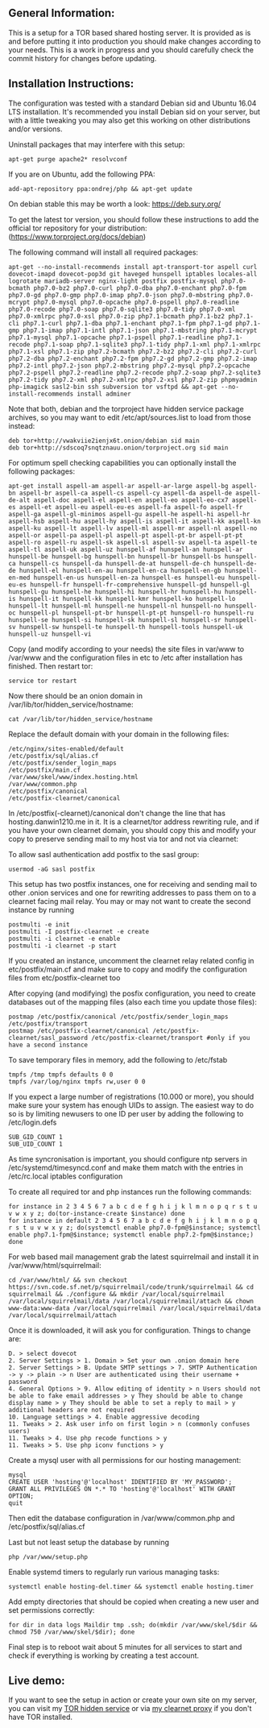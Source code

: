 General Information:
--------------------

This is a setup for a TOR based shared hosting server. It is provided as is and before putting it into production you should make changes according to your needs. This is a work in progress and you should carefully check the commit history for changes before updating.

Installation Instructions:
--------------------------

The configuration was tested with a standard Debian sid and Ubuntu 16.04 LTS installation. It's recommended you install Debian sid on your server, but with a little tweaking you may also get this working on other distributions and/or versions.

Uninstall packages that may interfere with this setup:
```
apt-get purge apache2* resolvconf
```

If you are on Ubuntu, add the following PPA:
```
add-apt-repository ppa:ondrej/php && apt-get update
```
On debian stable this may be worth a look: https://deb.sury.org/

To get the latest tor version, you should follow these instructions to add the official tor repository for your distribution: (https://www.torproject.org/docs/debian)

The following command will install all required packages:
```
apt-get --no-install-recommends install apt-transport-tor aspell curl dovecot-imapd dovecot-pop3d git haveged hunspell iptables locales-all logrotate mariadb-server nginx-light postfix postfix-mysql php7.0-bcmath php7.0-bz2 php7.0-curl php7.0-dba php7.0-enchant php7.0-fpm php7.0-gd php7.0-gmp php7.0-imap php7.0-json php7.0-mbstring php7.0-mcrypt php7.0-mysql php7.0-opcache php7.0-pspell php7.0-readline php7.0-recode php7.0-soap php7.0-sqlite3 php7.0-tidy php7.0-xml php7.0-xmlrpc php7.0-xsl php7.0-zip php7.1-bcmath php7.1-bz2 php7.1-cli php7.1-curl php7.1-dba php7.1-enchant php7.1-fpm php7.1-gd php7.1-gmp php7.1-imap php7.1-intl php7.1-json php7.1-mbstring php7.1-mcrypt php7.1-mysql php7.1-opcache php7.1-pspell php7.1-readline php7.1-recode php7.1-soap php7.1-sqlite3 php7.1-tidy php7.1-xml php7.1-xmlrpc php7.1-xsl php7.1-zip php7.2-bcmath php7.2-bz2 php7.2-cli php7.2-curl php7.2-dba php7.2-enchant php7.2-fpm php7.2-gd php7.2-gmp php7.2-imap php7.2-intl php7.2-json php7.2-mbstring php7.2-mysql php7.2-opcache php7.2-pspell php7.2-readline php7.2-recode php7.2-soap php7.2-sqlite3 php7.2-tidy php7.2-xml php7.2-xmlrpc php7.2-xsl php7.2-zip phpmyadmin php-imagick sasl2-bin ssh subversion tor vsftpd && apt-get --no-install-recommends install adminer
```

Note that both, debian and the torproject have hidden service package archives, so you may want to edit /etc/apt/sources.list to load from those instead:
```
deb tor+http://vwakviie2ienjx6t.onion/debian sid main
deb tor+http://sdscoq7snqtznauu.onion/torproject.org sid main
```

For optimum spell checking capabilities you can optionally install the following packages:
```
apt-get install aspell-am aspell-ar aspell-ar-large aspell-bg aspell-bn aspell-br aspell-ca aspell-cs aspell-cy aspell-da aspell-de aspell-de-alt aspell-doc aspell-el aspell-en aspell-eo aspell-eo-cx7 aspell-es aspell-et aspell-eu aspell-eu-es aspell-fa aspell-fo aspell-fr aspell-ga aspell-gl-minimos aspell-gu aspell-he aspell-hi aspell-hr aspell-hsb aspell-hu aspell-hy aspell-is aspell-it aspell-kk aspell-kn aspell-ku aspell-lt aspell-lv aspell-ml aspell-mr aspell-nl aspell-no aspell-or aspell-pa aspell-pl aspell-pt aspell-pt-br aspell-pt-pt aspell-ro aspell-ru aspell-sk aspell-sl aspell-sv aspell-ta aspell-te aspell-tl aspell-uk aspell-uz hunspell-af hunspell-an hunspell-ar hunspell-be hunspell-bg hunspell-bn hunspell-br hunspell-bs hunspell-ca hunspell-cs hunspell-da hunspell-de-at hunspell-de-ch hunspell-de-de hunspell-el hunspell-en-au hunspell-en-ca hunspell-en-gb hunspell-en-med hunspell-en-us hunspell-en-za hunspell-es hunspell-eu hunspell-eu-es hunspell-fr hunspell-fr-comprehensive hunspell-gd hunspell-gl hunspell-gu hunspell-he hunspell-hi hunspell-hr hunspell-hu hunspell-is hunspell-it hunspell-kk hunspell-kmr hunspell-ko hunspell-lo hunspell-lt hunspell-ml hunspell-ne hunspell-nl hunspell-no hunspell-oc hunspell-pl hunspell-pt-br hunspell-pt-pt hunspell-ro hunspell-ru hunspell-se hunspell-si hunspell-sk hunspell-sl hunspell-sr hunspell-sv hunspell-sw hunspell-te hunspell-th hunspell-tools hunspell-uk hunspell-uz hunspell-vi
```

Copy (and modify according to your needs) the site files in var/www to /var/www and the configuration files in etc to /etc after installation has finished. Then restart tor:
```
service tor restart
```

Now there should be an onion domain in /var/lib/tor/hidden_service/hostname:
```
cat /var/lib/tor/hidden_service/hostname
```

Replace the default domain with your domain in the following files:
```
/etc/nginx/sites-enabled/default
/etc/postfix/sql/alias.cf
/etc/postfix/sender_login_maps
/etc/postfix/main.cf
/var/www/skel/www/index.hosting.html
/var/www/common.php
/etc/postfix/canonical
/etc/postfix-clearnet/canonical
```

In /etc/postfix(-clearnet)/canonical don't change the line that has hosting.danwin1210.me in it. It is a clearnet/tor address rewriting rule, and if you have your own clearnet domain, you should copy this and modify your copy to preserve sending mail to my host via tor and not via clearnet:

To allow sasl authentication add postfix to the sasl group:
```
usermod -aG sasl postfix
```

This setup has two postfix instances, one for receiving and sending mail to other .onion services and one for rewriting addresses to pass them on to a clearnet facing mail relay. You may or may not want to create the second instance by running
```
postmulti -e init
postmulti -I postfix-clearnet -e create
postmulti -i clearnet -e enable
postmulti -i clearnet -p start
```
If you created an instance, uncomment the clearnet relay related config in etc/postfix/main.cf and make sure to copy and modify the configuration files from etc/postfix-clearnet too

After copying (and modifying) the posfix configuration, you need to create databases out of the mapping files (also each time you update those files):
```
postmap /etc/postfix/canonical /etc/postfix/sender_login_maps /etc/postfix/transport
postmap /etc/postfix-clearnet/canonical /etc/postfix-clearnet/sasl_password /etc/postfix-clearnet/transport #only if you have a second instance
```

To save temporary files in memory, add the following to /etc/fstab
```
tmpfs /tmp tmpfs defaults 0 0
tmpfs /var/log/nginx tmpfs rw,user 0 0
```

If you expect a large number of registrations (10.000 or more), you should make sure your system has enough UIDs to assign. The easiest way to do so is by limiting newusers to one ID per user by adding the following to /etc/login.defs
```
SUB_GID_COUNT 1
SUB_UID_COUNT 1
```

As time syncronisation is important, you should configure ntp servers in /etc/systemd/timesyncd.conf and make them match with the entries in /etc/rc.local iptables configuration

To create all required tor and php instances run the following commands:
```
for instance in 2 3 4 5 6 7 a b c d e f g h i j k l m n o p q r s t u v w x y z; do(tor-instance-create $instance) done
for instance in default 2 3 4 5 6 7 a b c d e f g h i j k l m n o p q r s t u v w x y z; do(systemctl enable php7.0-fpm@$instance; systemctl enable php7.1-fpm@$instance; systemctl enable php7.2-fpm@$instance;) done
```

For web based mail management grab the latest squirrelmail and install it in /var/www/html/squirrelmail:
```
cd /var/www/html/ && svn checkout https://svn.code.sf.net/p/squirrelmail/code/trunk/squirrelmail && cd squirrelmail && ./configure && mkdir /var/local/squirrelmail /var/local/squirrelmail/data /var/local/squirrelmail/attach && chown www-data:www-data /var/local/squirrelmail /var/local/squirrelmail/data /var/local/squirrelmail/attach
```

Once it is downloaded, it will ask you for configuration. Things to change are:
```
D. > select dovecot
2. Server Settings > 1. Domain > Set your own .onion domain here
2. Server Settings > B. Update SMTP settings > 7. SMTP Authentication -> y -> plain -> n User are authenticated using their username + password
4. General Options > 9. Allow editing of identity > n Users should not be able to fake email addresses > y They should be able to change display name > y They should be able to set a reply to mail > y additional headers are not required
10. Language settings > 4. Enable aggressive decoding
11. Tweaks > 2. Ask user info on first login > n (commonly confuses users)
11. Tweaks > 4. Use php recode functions > y
11. Tweaks > 5. Use php iconv functions > y
```

Create a mysql user with all permissions for our hosting management:
```
mysql
CREATE USER 'hosting'@'localhost' IDENTIFIED BY 'MY_PASSWORD';
GRANT ALL PRIVILEGES ON *.* TO 'hosting'@'localhost' WITH GRANT OPTION;
quit
```

Then edit the database configuration in /var/www/common.php and /etc/postfix/sql/alias.cf

Last but not least setup the database by running
```
php /var/www/setup.php
``` 

Enable systemd timers to regularly run various managing tasks:
```
systemctl enable hosting-del.timer && systemctl enable hosting.timer
```

Add empty directories that should be copied when creating a new user and set permissions correctly:
```
for dir in data logs Maildir tmp .ssh; do(mkdir /var/www/skel/$dir && chmod 750 /var/www/skel/$dir); done
```

Final step is to reboot wait about 5 minutes for all services to start and check if everything is working by creating a test account.

Live demo:
----------

If you want to see the setup in action or create your own site on my server, you can visit my [TOR hidden service](http://dhosting4okcs22v.onion) or via [my clearnet proxy](https://hosting.danwin1210.me) if you don't have TOR installed.
